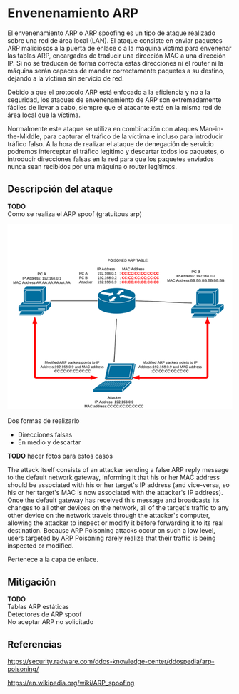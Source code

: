 Envenenamiento ARP
==================

El envenenamiento ARP o ARP spoofing es un tipo de ataque realizado sobre una red de área local (LAN). El ataque consiste en enviar paquetes ARP maliciosos a la puerta de enlace o a la máquina víctima para envenenar las tablas ARP, encargadas de traducir una dirección MAC a una dirección IP. Si no se traducen de forma correcta estas direcciones ni el router ni la máquina serán capaces de mandar correctamente paquetes a su destino, dejando a la víctima sin servicio de red.

Debido a que el protocolo ARP está enfocado a la eficiencia y no a la seguridad, los ataques de envenenamiento de ARP son extremadamente fáciles de llevar a cabo, siempre que el atacante esté en la misma red de área local que la víctima.

Normalmente este ataque se utiliza en combinación con ataques Man-in-the-Middle, para capturar el tráfico de la víctima e incluso para introducir tráfico falso. A la hora de realizar el ataque de denegación de servicio podremos interceptar el tráfico legítimo y descartar todos los paquetes, o introducir direcciones falsas en la red para que los paquetes enviados nunca sean recibidos por una máquina o router legítimos.

Descripción del ataque
----------------------

**TODO**  
Como se realiza el ARP spoof (gratuitous arp)

![Ejemplo de ARP spoofing](../static/images/arp_spoof.png)

Dos formas de realizarlo  
- Direcciones falsas  
- En medio y descartar

**TODO** hacer fotos para estos casos

The attack itself consists of an attacker sending a false ARP reply message to the default network gateway, informing it that his or her MAC address should be associated with his or her target's IP address (and vice-versa, so his or her target's MAC is now associated with the attacker's IP address). Once the default gateway has received this message and broadcasts its changes to all other devices on the network, all of the target's traffic to any other device on the network travels through the attacker's computer, allowing the attacker to inspect or modify it before forwarding it to its real destination. Because ARP Poisoning attacks occur on such a low level, users targeted by ARP Poisoning rarely realize that their traffic is being inspected or modified.

Pertenece a la capa de enlace.

Mitigación
----------

**TODO**  
Tablas ARP estáticas  
Detectores de ARP spoof  
No aceptar ARP no solicitado

Referencias
-----------

https://security.radware.com/ddos-knowledge-center/ddospedia/arp-poisoning/

https://en.wikipedia.org/wiki/ARP_spoofing
